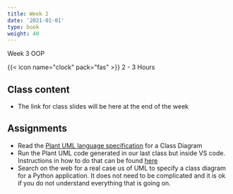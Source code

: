 ```yaml
---
title: Week 2
date: '2021-01-01'
type: book
weight: 40
---
```


Week 3 OOP

<!--more-->

{{< icon name="clock" pack="fas" >}} 2 - 3 Hours

## Class content

- The link for class slides will be here at the end of the week

## Assignments

- Read the [Plant UML language specification](https://plantuml.com/class-diagram) for a Class Diagram
- Run the Plant UML code generated in our last class but inside VS code. Instructions in how to do that can be found [here](https://marketplace.visualstudio.com/items?itemName=jebbs.plantuml) 
- Search on the web for a real case us of UML to specify a class diagram for a Python application. It does not need to be complicated and it is ok if you do not understand everything that is going on.
